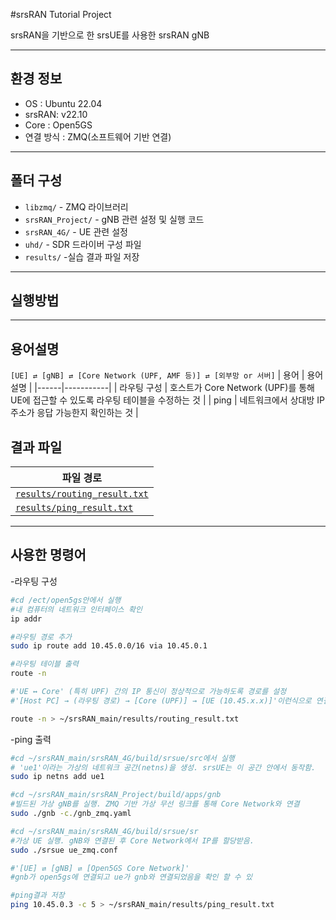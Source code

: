 #srsRAN Tutorial Project

srsRAN을 기반으로 한 srsUE를 사용한 srsRAN gNB

-----

## 환경 정보
- OS : Ubuntu 22.04
- srsRAN: v22.10
- Core : Open5GS
- 연결 방식 : ZMQ(소프트웨어 기반 연결)

-----

## 폴더 구성
- `libzmq/` - ZMQ 라이브러리
- `srsRAN_Project/` - gNB 관련 설정 및 실행 코드
- `srsRAN_4G/` - UE 관련 설정
- `uhd/` - SDR 드라이버 구성 파일
- `results/` -실습 결과 파일 저장

-----

## 실행방법
----

## 용어설명
`[UE] ⇄ [gNB] ⇄ [Core Network (UPF, AMF 등)] ⇄ [외부망 or 서버]`
| 용어 | 용어 설명 |
|------|-----------|
| 라우팅 구성 | 호스트가 Core Network (UPF)를 통해 UE에 접근할 수 있도록 라우팅 테이블을 수정하는 것 |
| ping |  네트워크에서 상대방 IP 주소가 응답 가능한지 확인하는 것 |

## 결과 파일 

| 파일 경로 | 
|-----------|
| [`results/routing_result.txt`](results/routing_result.txt)|
| [`results/ping_result.txt`](results/ping_result.txt) |


-----

## 사용한 명령어
-라우팅 구성
```bash
#cd /ect/open5gs안에서 실행
#내 컴퓨터의 네트워크 인터페이스 확인
ip addr

#라우팅 경로 추가
sudo ip route add 10.45.0.0/16 via 10.45.0.1

#라우팅 테이블 출력
route -n

#'UE ↔ Core' (특히 UPF) 간의 IP 통신이 정상적으로 가능하도록 경로를 설정
#'[Host PC] → (라우팅 경로) → [Core (UPF)] → [UE (10.45.x.x)]'이런식으로 연결

route -n > ~/srsRAN_main/results/routing_result.txt

```
-ping 출력
```bash
#cd ~/srsRAN_main/srsRAN_4G/build/srsue/src에서 실행
# 'ue1'이라는 가상의 네트워크 공간(netns)을 생성. srsUE는 이 공간 안에서 동작함.
sudo ip netns add ue1

#cd ~/srsRAN_main/srsRAN_Project/build/apps/gnb
#빌드된 가상 gNB를 실행. ZMQ 기반 가상 무선 링크를 통해 Core Network와 연결
sudo ./gnb -c./gnb_zmq.yaml

#cd ~/srsRAN_main/srsRAN_4G/build/srsue/sr
#가상 UE 실행. gNB와 연결된 후 Core Network에서 IP를 할당받음.
sudo ./srsue ue_zmq.conf

#'[UE] ⇄ [gNB] ⇄ [Open5GS Core Network]'
#gnb가 open5gs에 연결되고 ue가 gnb와 연결되었음을 확인 할 수 있

#ping결과 저장
ping 10.45.0.3 -c 5 > ~/srsRAN_main/results/ping_result.txt 
```


